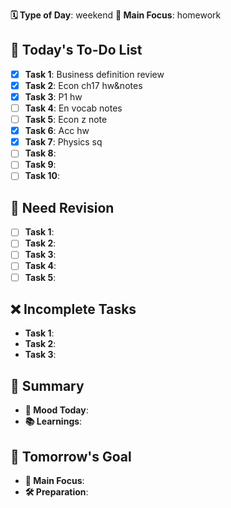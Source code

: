 **🗓️ Type of Day**: weekend
**🎯 Main Focus**: homework

## 📝 Today's To-Do List
- [x] **Task 1**: Business definition review
- [x] **Task 2**: Econ ch17 hw&notes
- [x] **Task 3**: P1 hw
- [ ] **Task 4**: En vocab notes
- [ ] **Task 5**: Econ z note
- [x] **Task 6**: Acc hw
- [x] **Task 7**: Physics sq
- [ ] **Task 8**: 
- [ ] **Task 9**: 
- [ ] **Task 10**: 

## 🍵 Need Revision
- [ ] **Task 1**: 
- [ ] **Task 2**: 
- [ ] **Task 3**: 
- [ ] **Task 4**: 
- [ ] **Task 5**: 

## ❌ Incomplete Tasks
- **Task 1**: 
- **Task 2**: 
- **Task 3**: 

## 🌟 Summary
- **🙂 Mood Today**: 
- **📚 Learnings**: 

## 🎯 Tomorrow's Goal
- **🎯 Main Focus**: 
- **🛠️ Preparation**: 
